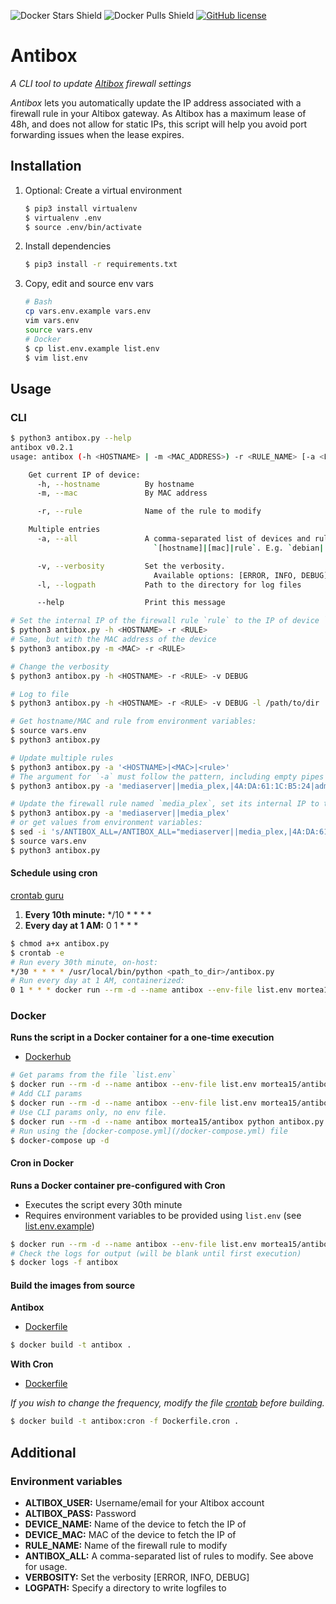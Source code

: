 ![Docker Stars Shield](https://img.shields.io/docker/stars/mortea15/antibox.svg?style=flat-square)
![Docker Pulls Shield](https://img.shields.io/docker/pulls/mortea15/antibox.svg?style=flat-square)
[![GitHub license](https://img.shields.io/badge/license-wtfpl-blue.svg?style=flat-square)](https://raw.githubusercontent.com/mortea15/antibox/master/LICENSE)

# Antibox
*A CLI tool to update [Altibox](https://www.altibox.no) firewall settings*

*Antibox* lets you automatically update the IP address associated with a firewall rule in your Altibox gateway. As Altibox has a maximum lease of 48h, and does not allow for static IPs, this script will help you avoid port forwarding issues when the lease expires.

## Installation
1. Optional: Create a virtual environment
    ```bash
    $ pip3 install virtualenv
    $ virtualenv .env
    $ source .env/bin/activate
    ```
2. Install dependencies
    ```bash
    $ pip3 install -r requirements.txt
    ```
3. Copy, edit and source env vars
    ```bash
    # Bash
    cp vars.env.example vars.env
    vim vars.env
    source vars.env
    # Docker
    $ cp list.env.example list.env
    $ vim list.env
    ```

## Usage
### CLI
```bash
$ python3 antibox.py --help
antibox v0.2.1
usage: antibox (-h <HOSTNAME> | -m <MAC_ADDRESS>) -r <RULE_NAME> [-a <LIST>] [-v <(ERROR|INFO|DEBUG)>] [-l <PATH>] [--help]

    Get current IP of device:
      -h, --hostname          By hostname
      -m, --mac               By MAC address

      -r, --rule              Name of the rule to modify

    Multiple entries
      -a, --all               A comma-separated list of devices and rules in the following format:
                                `[hostname]|[mac]|rule`. E.g. `debian||vpn_rule,|raspberry|plex_rule`.

      -v, --verbosity         Set the verbosity.
                                Available options: [ERROR, INFO, DEBUG]
      -l, --logpath           Path to the directory for log files

      --help                  Print this message
```

```bash
# Set the internal IP of the firewall rule `rule` to the IP of device `hostname`
$ python3 antibox.py -h <HOSTNAME> -r <RULE>
# Same, but with the MAC address of the device
$ python3 antibox.py -m <MAC> -r <RULE>

# Change the verbosity
$ python3 antibox.py -h <HOSTNAME> -r <RULE> -v DEBUG

# Log to file
$ python3 antibox.py -h <HOSTNAME> -r <RULE> -v DEBUG -l /path/to/dir

# Get hostname/MAC and rule from environment variables:
$ source vars.env
$ python3 antibox.py

# Update multiple rules
$ python3 antibox.py -a '<HOSTNAME>|<MAC>|<rule>'
# The argument for `-a` must follow the pattern, including empty pipes (`|`).
$ python3 antibox.py -a 'mediaserver||media_plex,|4A:DA:61:1C:B5:24|admin_vpn'

# Update the firewall rule named `media_plex`, set its internal IP to the IP address of the device `mediaserver`.
$ python3 antibox.py -a 'mediaserver||media_plex'
# or get values from environment variables:
$ sed -i 's/ANTIBOX_ALL=/ANTIBOX_ALL="mediaserver||media_plex,|4A:DA:61:1C:B5:24|admin_vpn"/g' vars.env
$ source vars.env
$ python3 antibox.py
```

#### Schedule using cron
[crontab guru](https://crontab.guru/)
1. **Every 10th minute:** */10 * * * *
2. **Every day at 1 AM:** 0 1 * * *

```bash
$ chmod a+x antibox.py
$ crontab -e
# Run every 30th minute, on-host:
*/30 * * * * /usr/local/bin/python <path_to_dir>/antibox.py
# Run every day at 1 AM, containerized:
0 1 * * * docker run --rm -d --name antibox --env-file list.env mortea15/antibox
```

### Docker
**Runs the script in a Docker container for a one-time execution**
- [Dockerhub](https://hub.docker.com/r/mortea15/antibox)

```bash
# Get params from the file `list.env`
$ docker run --rm -d --name antibox --env-file list.env mortea15/antibox
# Add CLI params
$ docker run --rm -d --name antibox --env-file list.env mortea15/antibox python antibox.py -v DEBUG
# Use CLI params only, no env file.
$ docker run --rm -d --name antibox mortea15/antibox python antibox.py -h <HOSTNAME> -r <RULE> -v DEBUG -l /var/log
# Run using the [docker-compose.yml](/docker-compose.yml) file
$ docker-compose up -d
```

#### Cron in Docker
**Runs a Docker container pre-configured with Cron**

- Executes the script every 30th minute
- Requires environment variables to be provided using `list.env` (see [list.env.example](/list.env.example))
```bash
$ docker run --rm -d --name antibox --env-file list.env mortea15/antibox:cron
# Check the logs for output (will be blank until first execution)
$ docker logs -f antibox
```

#### Build the images from source
**Antibox**
- [Dockerfile](/Dockerfile)

```bash
$ docker build -t antibox .
```

**With Cron**
- [Dockerfile](/Dockerfile.cron)

*If you wish to change the frequency, modify the file [crontab](/crontab) before building.*
```bash
$ docker build -t antibox:cron -f Dockerfile.cron .
```

## Additional
### Environment variables
- **ALTIBOX_USER:** Username/email for your Altibox account
- **ALTIBOX_PASS:** Password
- **DEVICE_NAME:**  Name of the device to fetch the IP of
- **DEVICE_MAC:**   MAC of the device to fetch the IP of
- **RULE_NAME:**    Name of the firewall rule to modify
- **ANTIBOX_ALL:**  A comma-separated list of rules to modify. See above for usage.
- **VERBOSITY:**    Set the verbosity [ERROR, INFO, DEBUG]
- **LOGPATH:**      Specify a directory to write logfiles to    